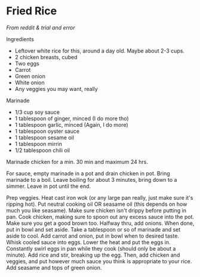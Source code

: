 # Fried Rice

*From reddit & trial and error*

Ingredients 

* Leftover white rice for this, around a day old. Maybe about 2-3 cups.
* 2 chicken breasts, cubed
* Two eggs
* Carrot
* Green onion
* White onion
* Any veggies you may want, really

Marinade
* 1/3 cup soy sauce
* 1 tablespoon of ginger, minced (I do more tho)
* 1 tablespoon garlic, minced (Again, I do more)
* 1 tablespoon oyster sauce
* 1 tablespoon sesame oil
* 1 tablespoon mirrin
* 1/2 tablespoon chili oil

Marinade chicken for a min. 30 min and maximum 24 hrs. 

For sauce, empty marinade in a pot and drain chicken in pot. Bring marinade to a boil. Leave boiling for about 3 minutes, bring down to a simmer. Leave in pot until the end. 

Prep veggies.  Heat cast iron wok (or any large pan really, just make sure it's ripping hot). Put neutral cooking oil OR seasame oil (this depends on how much you like seasame). Make sure chicken isn't drippy before putting in pan. Cook chicken, making sure to spoon out any excess sauce into the pot. Make sure you get a good brown too. Halfway thru, add onions. When done, put in bowl and set aside. Take a tablespoon or so of marinade and set aside to cool. Add carrot and onion, put in bowl when to desired taste. Whisk cooled sauce into eggs. Lower the heat and put the eggs in. Constantly swirl eggs in pan while they cook (should only be about a minute). Add rice and stir, breaking up the egg. Then, add chicken and veggies, and put however much sauce you think is appropriate to your rice. Add seasame and tops of green onion.
